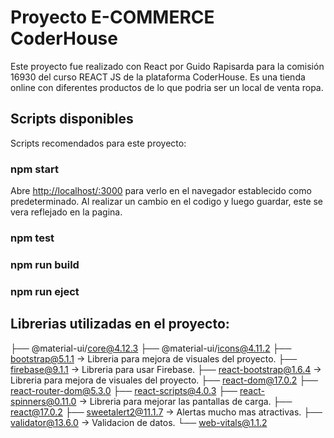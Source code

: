 # Proyecto E-COMMERCE CoderHouse

Este proyecto fue realizado con React por Guido Rapisarda para la comisión 16930 del curso REACT JS de la plataforma CoderHouse.
Es una tienda online con diferentes productos de lo que podria ser un local de venta ropa.

## Scripts disponibles

Scripts recomendados para este proyecto:

### npm start
Abre [http://localhost/:3000](http//localhost:3000) para verlo en el navegador establecido como predeterminado.
Al realizar un cambio en el codigo y luego guardar, este se vera reflejado en la pagina.

### npm test

### npm run build

### npm run eject

## Librerias utilizadas en el proyecto:

├── @material-ui/core@4.12.3
├── @material-ui/icons@4.11.2
├── bootstrap@5.1.1 -> Libreria para mejora de visuales del proyecto.
├── firebase@9.1.1 -> Libreria para usar Firebase.
├── react-bootstrap@1.6.4 -> Libreria para mejora de visuales del proyecto.
├── react-dom@17.0.2
├── react-router-dom@5.3.0
├── react-scripts@4.0.3
├── react-spinners@0.11.0 -> Libreria para mejorar las pantallas de carga.
├── react@17.0.2
├── sweetalert2@11.1.7 -> Alertas mucho mas atractivas.
├── validator@13.6.0 -> Validacion de datos.
└── web-vitals@1.1.2